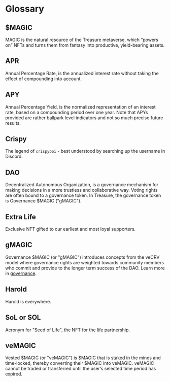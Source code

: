 # Glossary

## $MAGIC

MAGIC is the natural resource of the Treasure metaverse, which “powers on” NFTs and turns them from fantasy into productive, yield-bearing assets.

## APR

Annual Percentage Rate, is the annualized interest rate without taking the effect of compounding into account.

## APY

Annual Percentage Yield, is the normalized representation of an interest rate, based on a compounding period over one year. Note that APYs provided are rather ballpark level indicators and not so much precise future results.

## Crispy

The legend of `crispyboi` - best understood by searching up the username in Discord.

## DAO

Decentralized Autonomous Organization, is a governance mechanism for making decisions in a more trustless and collaborative way. Voting rights are often bound to a governance token. In Treasure, the governance token is Governance $MAGIC ("gMAGIC").

## Extra Life

Exclusive NFT gifted to our earliest and most loyal supporters.&#x20;

## gMAGIC

Governance $MAGIC (or "gMAGIC") introduces concepts from the veCRV model where governance rights are weighted towards community members who commit and provide to the longer term success of the DAO. Learn more in [governance](../governance/ "mention").

## Harold

Harold is everywhere.

## SoL or SOL

Acronym for "Seed of Life", the NFT for the [life](../partnerships/partnership-integrations/life/ "mention") partnership.

## veMAGIC

Vested $MAGIC (or "veMAGIC") is $MAGIC that is staked in the mines and time-locked, thereby converting their $MAGIC into veMAGIC. veMAGIC cannot be traded or transferred until the user’s selected time period has expired.
